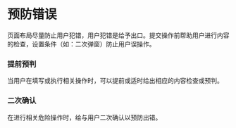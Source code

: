# 预防错误

页面布局尽量防止用户犯错，用户犯错是给予出口。提交操作前帮助用户进行内容的检查，设置条件（如：二次弹窗）防止用户误操作。

### 提前预判

当用户在填写或执行相关操作时，可以提前或适时给出相应的内容检查或预判。

### 二次确认

在进行相关危险操作时，给与用户二次确认以预防出错。
